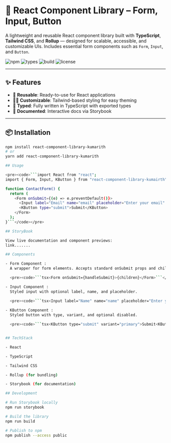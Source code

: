 # 🧩 React Component Library – Form, Input, Button

A lightweight and reusable React component library built with **TypeScript**, **Tailwind CSS**, and **Rollup** — designed for scalable, accessible, and customizable UIs. Includes essential form components such as `Form`, `Input`, and `Button`.

![npm](https://img.shields.io/npm/v/react-component-library-kumarith)
![types](https://img.shields.io/npm/types/react-component-library-kumarith)
![build](https://img.shields.io/github/actions/workflow/status/kumarith/react-component-lib/ci.yml)
![license](https://img.shields.io/npm/l/react-component-library-kumarith)

---

## ✨ Features

- 🔧 **Reusable**: Ready-to-use for React applications
- 🧑‍🎨 **Customizable**: Tailwind-based styling for easy theming
- 🧠 **Typed**: Fully written in TypeScript with exported types
- 🧪 **Documented**: Interactive docs via Storybook

---

## 📦 Installation

```bash
npm install react-component-library-kumarith
# or
yarn add react-component-library-kumarith

## Usage

<pre><code>```import React from "react";
import { Form, Input, KButton } from "react-component-library-kumairth";

function ContactForm() {
  return (
    <Form onSubmit={(e) => e.preventDefault()}>
      <Input label="Email" name="email" placeholder="Enter your email" />
      <KButton type="submit">Submit</KButton>
    </Form>
  );
}```</code></pre>

## StoryBook

View live documentation and component previews:
link.......

## Components

- Form Component : 
  A wrapper for form elements. Accepts standard onSubmit props and children.

  <pre><code>```tsx<Form onSubmit={handleSubmit}>{children}</Form>```</code></pre>

- Input Component : 
  Styled input with optional label, name, and placeholder.

  <pre><code>```tsx<Input label="Name" name="name" placeholder="Enter your name" />```</code></pre>
 
- KButton Component : 
  Styled button with type, variant, and optional disabled.

  <pre><code>```tsx<KButton type="submit" variant="primary">Submit<KButton>```</code></pre>


## TechStack

- React

- TypeScript

- Tailwind CSS

- Rollup (for bundling)

- Storybook (for documentation)

## Development

# Run Storybook locally
npm run storybook

# Build the library
npm run build

# Publish to npm
npm publish --access public






